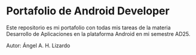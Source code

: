 # Portafolio de Android Developer

Este repositorio es mi portafolio con todas mis tareas de la materia Desarrollo de Aplicaciones en la plataforma Android en mi semestre AD25.

Autor: Ángel A. H. Lizardo
